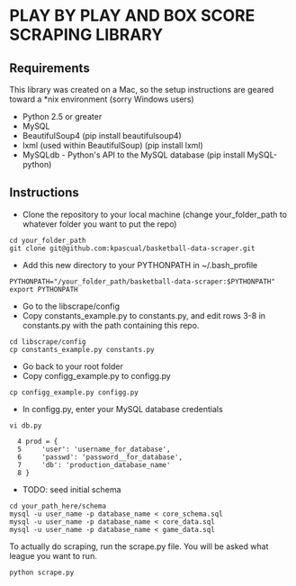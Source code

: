 # PLAY BY PLAY AND BOX SCORE SCRAPING LIBRARY


## Requirements


This library was created on a Mac, so the setup instructions are geared toward a *nix environment (sorry Windows users)

* Python 2.5 or greater
* MySQL
* BeautifulSoup4 (pip install beautifulsoup4)
* lxml (used within BeautifulSoup) (pip install lxml)
* MySQLdb - Python's API to the MySQL database (pip install MySQL-python)


## Instructions


* Clone the repository to your local machine (change your_folder_path to whatever folder you want to put the repo)

```
cd your_folder_path
git clone git@github.com:kpascual/basketball-data-scraper.git
```

* Add this new directory to your PYTHONPATH in ~/.bash_profile

```
PYTHONPATH="/your_folder_path/basketball-data-scraper:$PYTHONPATH"
export PYTHONPATH
```

* Go to the libscrape/config
* Copy constants_example.py to constants.py, and edit rows 3-8 in constants.py with the path containing this repo.

```
cd libscrape/config
cp constants_example.py constants.py
```

* Go back to your root folder
* Copy configg_example.py to configg.py

```
cp configg_example.py configg.py
```

* In configg.py, enter your MySQL database credentials
```
vi db.py

  4 prod = {
  5     'user': 'username_for_database',
  6     'passwd': 'password__for_database',
  7     'db': 'production_database_name'
  8 }
```

* TODO: seed initial schema

```
cd your_path_here/schema
mysql -u user_name -p database_name < core_schema.sql
mysql -u user_name -p database_name < core_data.sql
mysql -u user_name -p database_name < game_data.sql
```

To actually do scraping, run the scrape.py file. You will be asked what league you want to run.

```
python scrape.py
```

